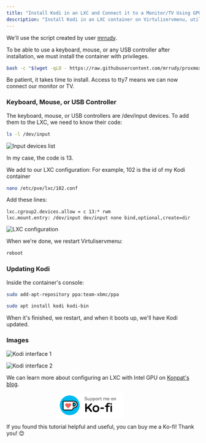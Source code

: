 ```yaml
---
title: "Install Kodi in an LXC and Connect it to a Monitor/TV Using GPU Acceleration"
description: "Install Kodi in an LXC container on Virtuliservmenu, utilize GPU acceleration, and connect it to your TV, turning your Virtuliservmenu server into an all-in-one media center."
---
```




We'll use the script created by user [mrrudy](https://github.com/mrrudy).

To be able to use a keyboard, mouse, or any USB controller after installation, we must install the container with privileges.

```bash
bash -c "$(wget -qLO - https://raw.githubusercontent.com/mrrudy/proxmoxHelper/main/ct/kodi-v1.sh)"
```

Be patient, it takes time to install.
Access to tty7 means we can now connect our monitor or TV.

### Keyboard, Mouse, or USB Controller

The keyboard, mouse, or USB controllers are /dev/input devices. To add them to the LXC, we need to know their code:

```bash
ls -l /dev/input
```

![Input devices list](https://raw.githubusercontent.com/MacRimi/vmenu/main/guides/kodi/kodi1.png)

In my case, the code is 13.

We add to our LXC configuration:
For example, 102 is the id of my Kodi container

```bash
nano /etc/pve/lxc/102.conf
```

Add these lines:

```
lxc.cgroup2.devices.allow = c 13:* rwm 
lxc.mount.entry: /dev/input dev/input none bind,optional,create=dir
```

![LXC configuration](https://raw.githubusercontent.com/MacRimi/vmenu/main/guides/kodi/kodi2.png)

When we're done, we restart Virtuliservmenu:

```bash
reboot
```

### Updating Kodi

Inside the container's console:

```bash
sudo add-apt-repository ppa:team-xbmc/ppa
```

```bash
sudo apt install kodi kodi-bin
```

When it's finished, we restart, and when it boots up, we'll have Kodi updated.

### Images

![Kodi interface 1](https://raw.githubusercontent.com/MacRimi/vmenu/main/guides/kodi/kodi3.png)

![Kodi interface 2](https://raw.githubusercontent.com/MacRimi/vmenu/main/guides/kodi/kodi4.jpeg)

We can learn more about configuring an LXC with Intel GPU on [Konpat's blog](https://blog.konpat.me/dev/2019/03/11/setting-up-lxc-for-intel-gpu-proxmox.html).



<div style="display: flex; justify-content: center; align-items: center;">
  <a href="https://ko-fi.com/G2G313ECAN" target="_blank" style="display: flex; align-items: center; text-decoration: none;">
    <img src="https://raw.githubusercontent.com/MacRimi/HWEncoderX/main/images/kofi.png" alt="Support me on Ko-fi" style="width:175px; margin-right:65px;"/>
  </a>
</div>

If you found this tutorial helpful and useful, you can buy me a Ko-fi! Thank you! 😊
